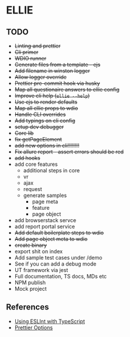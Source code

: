 # ELLIE

## TODO

- ~~Linting and prettier~~
- ~~Cli primer~~
- ~~WDIO runner~~
- ~~Generate files from a template - ejs~~
- ~~Add filename in winston logger~~
- ~~Allow logger override~~
- ~~Prettier pre-commit hook via husky~~
- ~~Map all questionaire answers to ellie config~~
- ~~Improve cli help (`ellie --help`)~~
- ~~Use ejs to render defaults~~
- ~~Map all ellie props to wdio~~
- ~~Handle CLI overrides~~
- ~~Add typings on cli config~~
- ~~setup dev debugger~~
- ~~Core lib~~
- ~~fix getPageElement~~
- ~~add new options in cli!!!!!!!!~~
- ~~Fix allure report - assert errors should be red~~
- ~~add hooks~~
- add core features
  - additional steps in core
  - vr
  - ajax
  - request
  - generate samples
    - page meta
    - feature
    - page object
- add browserstack servce
- add report portal service
- ~~Add default boilerplate steps to wdio~~
- ~~Add page object meta to wdio~~
- ~~create binary~~
- export shit on index
- Add sample test cases under /demo
- See if you can add a debug mode
- UT framework via jest
- Full documentation, TS docs, MDs etc
- NPM publish
- Mock project

## References

- [Using ESLInt with TypeScript](https://dev.to/robertcoopercode/using-eslint-and-prettier-in-a-typescript-project-53jb)
- [Prettier Options](https://prettier.io/docs/en/options.html)
